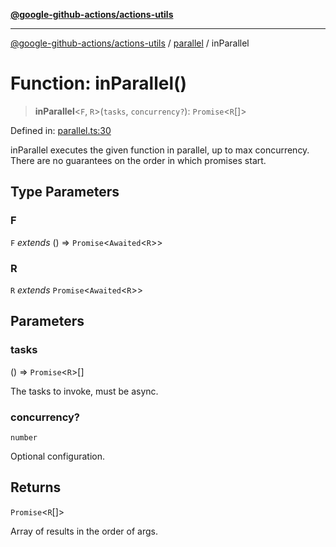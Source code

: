 [**@google-github-actions/actions-utils**](../../README.md)

***

[@google-github-actions/actions-utils](../../modules.md) / [parallel](../README.md) / inParallel

# Function: inParallel()

> **inParallel**\<`F`, `R`\>(`tasks`, `concurrency?`): `Promise`\<`R`[]\>

Defined in: [parallel.ts:30](https://github.com/google-github-actions/actions-utils/blob/main/src/parallel.ts#L30)

inParallel executes the given function in parallel, up to max concurrency.
There are no guarantees on the order in which promises start.

## Type Parameters

### F

`F` *extends* () => `Promise`\<`Awaited`\<`R`\>\>

### R

`R` *extends* `Promise`\<`Awaited`\<`R`\>\>

## Parameters

### tasks

() => `Promise`\<`R`\>[]

The tasks to invoke, must be async.

### concurrency?

`number`

Optional configuration.

## Returns

`Promise`\<`R`[]\>

Array of results in the order of args.
